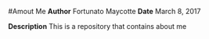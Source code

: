 #Amout Me
**Author** Fortunato Maycotte
**Date** March 8, 2017

**Description**
  This is a repository that contains about me 
